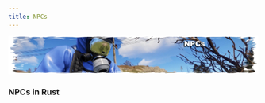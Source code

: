 ```yaml
---
title: NPCs
---
```


<p>
  
<center><img src="wiki/images/npcs.png"></center>

<p>


<h3>NPCs in Rust</h3>
